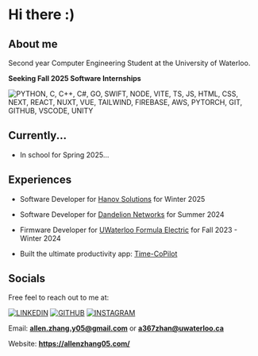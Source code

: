 # Hi there :)

## About me 
Second year Computer Engineering Student at the University of Waterloo. <br>

<b>Seeking Fall 2025 Software Internships</b> <br>

![PYTHON, C, C++, C#, GO, SWIFT, NODE, VITE, TS, JS, HTML, CSS, NEXT, REACT, NUXT, VUE, TAILWIND, FIREBASE, AWS, PYTORCH, GIT, GITHUB, VSCODE, UNITY](https://skillicons.dev/icons?i=py,c,cpp,cs,go,swift,nodejs,vite,ts,js,html,css,next,react,nuxtjs,vue,tailwind,firebase,aws,pytorch,git,github,vscode,unity&perline=4)

## Currently... 
- In school for Spring 2025... <br>

## Experiences 
- Software Developer for [Hanov Solutions](https://www.linkedin.com/company/hanov-solutions-inc./) for Winter 2025 <br>
- Software Developer for [Dandelion Networks](https://www.dandelionnet.com/) for Summer 2024 <br>
- Firmware Developer for [UWaterloo Formula Electric](https://github.com/UWaterloo-Formula-Electric) for Fall 2023 - Winter 2024 <br>

- Built the ultimate productivity app: [Time-CoPilot](https://www.time-copilot.com/) <br>

## Socials
Free feel to reach out to me at:

[![LINKEDIN](https://skillicons.dev/icons?i=linkedin)](https://www.linkedin.com/in/allenzhang-05-/)
[![GITHUB](https://skillicons.dev/icons?i=github)](https://github.com/AllenZ05)
[![INSTAGRAM](https://skillicons.dev/icons?i=instagram)](https://www.instagram.com/allenz05/)

Email: **allen.zhang.y05@gmail.com** or **a367zhan@uwaterloo.ca**

Website: **https://allenzhang05.com/**
